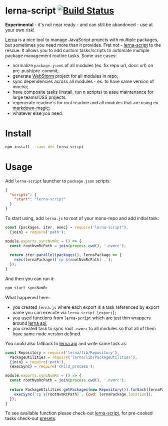 # lerna-script [![Build Status](https://img.shields.io/travis/wix/lerna-script/master.svg?label=build%20status)](https://travis-ci.org/wix/lerna-script)

**Experimental** - it's not near ready - and can still be abandoned - use at your own risk!

[Lerna](https://lernajs.io/) is a nice tool to manage JavaScript projects with multiple packages, but sometimes you need 
more than it provides. Fret not - [lerna-script](https://www.npmjs.com/package/lerna-script) to the rescue. It allows 
you to add custom tasks/scripts to automate multiple package management routine tasks. Some use cases:
 - normalize `package.json`s of all modules (ex. fix repo url, docs url) on pre-push/pre-commit;
 - generate [WebStorm](https://www.jetbrains.com/webstorm/) project for all modules in repo;
 - sync dependencies across all modules - ex. to have same version of mocha;
 - have composite tasks (install, run n scripts) to ease maintenance for large teams/OSS projects.
 - regenerate readme's for root readme and all modules that are using ex. [markdown-magic](https://github.com/DavidWells/markdown-magic);
 - whatever else you need.
 
 # Install 
 
 ```bash
npm install --save-dev lerna-script
```

# Usage

Add `lerna-script` launcher to `package.json` scripts:

```json
{
  "scripts": {
    "start": "lerna-script"
  }
}
```

To start using, add `lerna.js` to root of your mono-repo and add initial task:

```js
const {packages, iter, exec} = require('lerna-script'),
  {join} = require('path');

module.exports.syncNvmRc = () => {
  const rootNvmRcPath = join(process.cwd(), '.nvmrc'); 
  
  return iter.parallel(packages(), lernaPackage => {
    exec(lernaPackage)(`cp ${rootNvmRcPath} .`);
  });
}
```

And then you can run it:

```bash
npm start syncNvmRc
```

What happened here:
 - you created `lerna.js` where each export is a task referenced by export name you can execute via `lerna-script [export]`;
 - you used functions from `lerna-script` which are just thin wrappers around [lerna api](https://github.com/lerna/lerna/tree/master/src);
 - you created task to sync root `.nvmrc` to all modules so that all of them have same node version defined.

You could also fallback to [lerna api](https://github.com/lerna/lerna/tree/master/src) and write same task as:

```js
const Repository = require('lerna/lib/Repository'),
  PackageUtilities = require('lerna/lib/PackageUtilities'),
  {join} = require('path'),
  {execSync} = require('child_process');

module.exports.syncNvmRc = () => {
  const rootNvmRcPath = join(process.cwd(), '.nvmrc');
  
  return PackageUtilities.getPackages(new Repository()).forEach(lernaPackage => {
    execSync(`cp ${rootNvmRcPath}`, {cwd: lernaPackage.location});
  });
}
```

To see available function please check-out [lerna-script](./lerna-script), for pre-cooked tasks check-out [presets](./presets).
